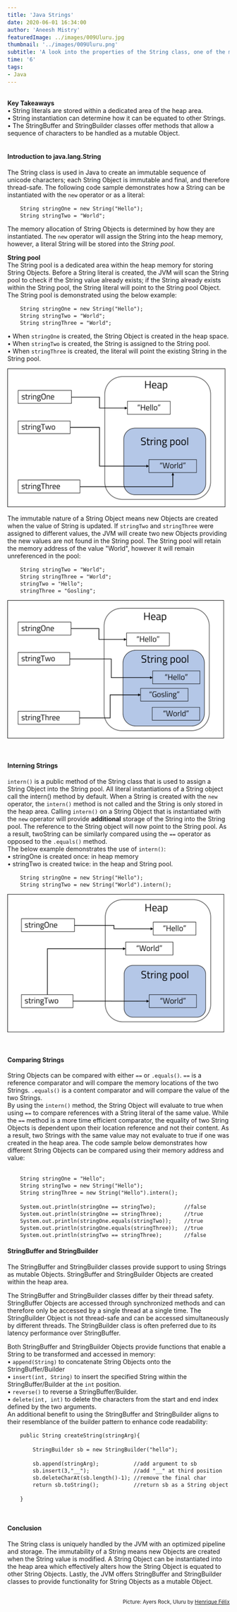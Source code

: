 ```yaml
---
title: 'Java Strings'
date: 2020-06-01 16:34:00
author: 'Aneesh Mistry'
featuredImage: ../images/009Uluru.jpg
thumbnail: '../images/009Uluru.png'
subtitle: 'A look into the properties of the String class, one of the most used classes across the Java API.'
time: '6'
tags:
- Java
---
```

<br>
<strong>Key Takeaways</strong><br>
&#8226; String literals are stored within a dedicated area of the heap area.<br>
&#8226; String instantiation can determine how it can be equated to other Strings.<br>
&#8226; The StringBuffer and StringBuilder classes offer methods that allow a sequence of characters to be handled as a mutable Object.<br>

<br>
<h4>Introduction to java.lang.String</h4>
<p>
The String class is used in Java to create an immutable sequence of unicode characters; each String Object is immutable and final, and therefore thread-safe. The following code sample demonstrates how a String can be instantiated with the <code language="java">new</code> operator or as a literal:
</p>

```java{numberLines:true}
    String stringOne = new String("Hello");
    String stringTwo = "World";
```
<p>
The memory allocation of String Objects is determined by how they are instantiated. The <code language="java">new</code> operator will assign the String into the heap memory, however, a literal String will be stored into the <i>String pool</i>.
</p>
<p>
<strong>String pool</strong><br>
The String pool is a dedicated area within the heap memory for storing String Objects.  Before a String literal is created, the JVM will scan the String pool to check if the String value already exists; if the String already exists within the String pool, the String literal will point to the String pool Object.<br>
The String pool is demonstrated using the below example:
</p>

```java{numberLines:true}
    String stringOne = new String("Hello");
    String stringTwo = "World";
    String stringThree = "World";

```
<p>
&#8226; When <code language="java">stringOne</code> is created, the String Object is created in the heap space.<br>
&#8226; When <code language="java">stringTwo</code> is created, the String is assigned to the String pool.<br>
&#8226; When <code language="java">stringThree</code> is created, the literal will point the existing String in the String pool.

</p>

![String pool diagram](../../src/images/009StringPool.png)

<p>
The immutable nature of a String Object means new Objects are created when the value of String is updated. If <code language="java">stringTwo</code> and <code language="java">stringThree</code> were assigned to different values, the JVM will create two new Objects providing the new values are not found in the String pool. The String pool will retain the memory address of the value "World", however it will remain unreferenced in the pool:
</p>

```java{numberLines:true}
    String stringTwo = "World";
    String stringThree = "World";
    stringTwo = "Hello";
    stringThree = "Gosling";
```

![String pool diagram](../../src/images/009StringPoolUpdate.png)


<br>
<h4>Interning Strings</h4>
<p>
<code language="java">intern()</code> is a public method of the String class that is used to assign a String Object into the String pool. All literal instantiations of a String object call the intern() method by default. When a String is created with the <code language="java">new</code> operator, the <code language="java">intern()</code> method is not called and the String is only stored in the heap area. Calling <code language="java">intern()</code> on a String Object that is instantiated with the <code language="java">new</code> operator will provide <strong>additional</strong> storage of the String into the String pool. The reference to the String object will now point to the String pool. As a result, twoString can be similarly compared using the <code language="java">==</code> operator as opposed to the <code language="java">.equals()</code> method.<br>
The below example demonstrates the use of <code language="java">intern()</code>: <br>
&#8226; stringOne is created once: in heap memory<br>
&#8226; stringTwo is created twice: in the heap and String pool.<br>
</p>

```java{numberLines:true}
    String stringOne = new String("Hello");
    String stringTwo = new String("World").intern();

```

![String operator diagram](../../src/images/009StringOp.png)

<br>
<h4>Comparing Strings</h4>
<p>
String Objects can be compared with either <code language="java">==</code> or <code language="java">.equals()</code>. <code language="java">==</code> is a reference comparator and will compare the memory locations of the two Strings. <code language="java">.equals()</code> is a content comparator and will compare the value of the two Strings.<br>
By using the <code language="java">intern()</code> method, the String Object will evaluate to true when using <code language="java">==</code> to compare references with a String literal of the same value. While the <code language="java">==</code> method is a more time efficient comparator, the equality of two String Objects is dependent upon their location reference and not their content. As a result, two Strings with the same value may not evaluate to true if one was created in the heap area. 
The code sample below demonstrates how different String Objects can be compared using their memory address and value:
</p>

```java{numberLines:true}

    String stringOne = "Hello";
    String stringTwo = new String("Hello");
    String stringThree = new String("Hello").intern();

    System.out.println(stringOne == stringTwo);         //false
    System.out.println(stringOne == stringThree);       //true
    System.out.println(stringOne.equals(stringTwo));    //true
    System.out.println(stringOne.equals(stringThree));  //true
    System.out.println(stringTwo == stringThree);       //false

```

<h4>StringBuffer and StringBuilder</h4>
<p>
The StringBuffer and StringBuilder classes provide support to using Strings as mutable Objects. StringBuffer and StringBuilder Objects are created within the heap area.
</p>
<p>
The StringBuffer and StringBuilder classes differ by their thread safety. StringBuffer Objects are accessed through synchronized methods and can therefore only be accessed by a single thread at a single time. The StringBuilder Object is not thread-safe and can be accessed simultaneously by different threads. The StringBuilder class is often preferred due to its latency performance over StringBuffer.
</p>
<p>
Both StringBuffer and StringBuilder Objects provide functions that enable a String to be transformed and accessed in memory:<br>
&#8226; <code language="java">append(String)</code> to concatenate String Objects onto the StringBuffer/Builder<br>
&#8226; <code language="java">insert(int, String)</code> to insert the specified String within the StringBuffer/Builder at the <code language="java">int</code> position.<br>
&#8226; <code language="java">reverse()</code> to reverse a StringBuffer/Builder.<br>
&#8226; <code language="java">delete(int, int)</code> to delete the characters from the start and end index defined by the two arguments.<br>
An additional benefit to using the StringBuffer and StringBuilder aligns to their resemblance of the builder pattern to enhance code readability:
</p>

```java{numberLines:true}
    public String createString(stringArg){
    
        StringBuilder sb = new StringBuilder("hello");

        sb.append(stringArg);           //add argument to sb
        sb.insert(3,"__");              //add "__" at third position
        sb.deleteCharAt(sb.length()-1); //remove the final char
        return sb.toString();           //return sb as a String object

    }

```
<br>
<h4>Conclusion</h4>
<p>
The String class is uniquely handled by the JVM with an optimized pipeline and storage. The immutability of a String means new Objects are created when the String value is modified. A String Object can be instantiated into the heap area which effectively alters how the String Object is equated to other String Objects. Lastly, the JVM offers StringBuffer and StringBuilder classes to provide functionality for String Objects as a mutable Object.
</p>

<br>
<small style="float: right;" >Picture: Ayers Rock, Uluru by <a target="_blank" href="https://unsplash.com/@henriquefelix">Henrique Félix</small></a><br>